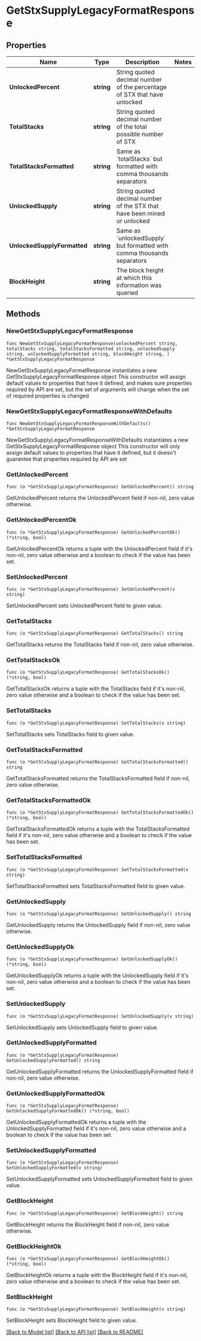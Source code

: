 # GetStxSupplyLegacyFormatResponse

## Properties

Name | Type | Description | Notes
------------ | ------------- | ------------- | -------------
**UnlockedPercent** | **string** | String quoted decimal number of the percentage of STX that have unlocked | 
**TotalStacks** | **string** | String quoted decimal number of the total possible number of STX | 
**TotalStacksFormatted** | **string** | Same as &#x60;totalStacks&#x60; but formatted with comma thousands separators | 
**UnlockedSupply** | **string** | String quoted decimal number of the STX that have been mined or unlocked | 
**UnlockedSupplyFormatted** | **string** | Same as &#x60;unlockedSupply&#x60; but formatted with comma thousands separators | 
**BlockHeight** | **string** | The block height at which this information was queried | 

## Methods

### NewGetStxSupplyLegacyFormatResponse

`func NewGetStxSupplyLegacyFormatResponse(unlockedPercent string, totalStacks string, totalStacksFormatted string, unlockedSupply string, unlockedSupplyFormatted string, blockHeight string, ) *GetStxSupplyLegacyFormatResponse`

NewGetStxSupplyLegacyFormatResponse instantiates a new GetStxSupplyLegacyFormatResponse object
This constructor will assign default values to properties that have it defined,
and makes sure properties required by API are set, but the set of arguments
will change when the set of required properties is changed

### NewGetStxSupplyLegacyFormatResponseWithDefaults

`func NewGetStxSupplyLegacyFormatResponseWithDefaults() *GetStxSupplyLegacyFormatResponse`

NewGetStxSupplyLegacyFormatResponseWithDefaults instantiates a new GetStxSupplyLegacyFormatResponse object
This constructor will only assign default values to properties that have it defined,
but it doesn't guarantee that properties required by API are set

### GetUnlockedPercent

`func (o *GetStxSupplyLegacyFormatResponse) GetUnlockedPercent() string`

GetUnlockedPercent returns the UnlockedPercent field if non-nil, zero value otherwise.

### GetUnlockedPercentOk

`func (o *GetStxSupplyLegacyFormatResponse) GetUnlockedPercentOk() (*string, bool)`

GetUnlockedPercentOk returns a tuple with the UnlockedPercent field if it's non-nil, zero value otherwise
and a boolean to check if the value has been set.

### SetUnlockedPercent

`func (o *GetStxSupplyLegacyFormatResponse) SetUnlockedPercent(v string)`

SetUnlockedPercent sets UnlockedPercent field to given value.


### GetTotalStacks

`func (o *GetStxSupplyLegacyFormatResponse) GetTotalStacks() string`

GetTotalStacks returns the TotalStacks field if non-nil, zero value otherwise.

### GetTotalStacksOk

`func (o *GetStxSupplyLegacyFormatResponse) GetTotalStacksOk() (*string, bool)`

GetTotalStacksOk returns a tuple with the TotalStacks field if it's non-nil, zero value otherwise
and a boolean to check if the value has been set.

### SetTotalStacks

`func (o *GetStxSupplyLegacyFormatResponse) SetTotalStacks(v string)`

SetTotalStacks sets TotalStacks field to given value.


### GetTotalStacksFormatted

`func (o *GetStxSupplyLegacyFormatResponse) GetTotalStacksFormatted() string`

GetTotalStacksFormatted returns the TotalStacksFormatted field if non-nil, zero value otherwise.

### GetTotalStacksFormattedOk

`func (o *GetStxSupplyLegacyFormatResponse) GetTotalStacksFormattedOk() (*string, bool)`

GetTotalStacksFormattedOk returns a tuple with the TotalStacksFormatted field if it's non-nil, zero value otherwise
and a boolean to check if the value has been set.

### SetTotalStacksFormatted

`func (o *GetStxSupplyLegacyFormatResponse) SetTotalStacksFormatted(v string)`

SetTotalStacksFormatted sets TotalStacksFormatted field to given value.


### GetUnlockedSupply

`func (o *GetStxSupplyLegacyFormatResponse) GetUnlockedSupply() string`

GetUnlockedSupply returns the UnlockedSupply field if non-nil, zero value otherwise.

### GetUnlockedSupplyOk

`func (o *GetStxSupplyLegacyFormatResponse) GetUnlockedSupplyOk() (*string, bool)`

GetUnlockedSupplyOk returns a tuple with the UnlockedSupply field if it's non-nil, zero value otherwise
and a boolean to check if the value has been set.

### SetUnlockedSupply

`func (o *GetStxSupplyLegacyFormatResponse) SetUnlockedSupply(v string)`

SetUnlockedSupply sets UnlockedSupply field to given value.


### GetUnlockedSupplyFormatted

`func (o *GetStxSupplyLegacyFormatResponse) GetUnlockedSupplyFormatted() string`

GetUnlockedSupplyFormatted returns the UnlockedSupplyFormatted field if non-nil, zero value otherwise.

### GetUnlockedSupplyFormattedOk

`func (o *GetStxSupplyLegacyFormatResponse) GetUnlockedSupplyFormattedOk() (*string, bool)`

GetUnlockedSupplyFormattedOk returns a tuple with the UnlockedSupplyFormatted field if it's non-nil, zero value otherwise
and a boolean to check if the value has been set.

### SetUnlockedSupplyFormatted

`func (o *GetStxSupplyLegacyFormatResponse) SetUnlockedSupplyFormatted(v string)`

SetUnlockedSupplyFormatted sets UnlockedSupplyFormatted field to given value.


### GetBlockHeight

`func (o *GetStxSupplyLegacyFormatResponse) GetBlockHeight() string`

GetBlockHeight returns the BlockHeight field if non-nil, zero value otherwise.

### GetBlockHeightOk

`func (o *GetStxSupplyLegacyFormatResponse) GetBlockHeightOk() (*string, bool)`

GetBlockHeightOk returns a tuple with the BlockHeight field if it's non-nil, zero value otherwise
and a boolean to check if the value has been set.

### SetBlockHeight

`func (o *GetStxSupplyLegacyFormatResponse) SetBlockHeight(v string)`

SetBlockHeight sets BlockHeight field to given value.



[[Back to Model list]](../README.md#documentation-for-models) [[Back to API list]](../README.md#documentation-for-api-endpoints) [[Back to README]](../README.md)


